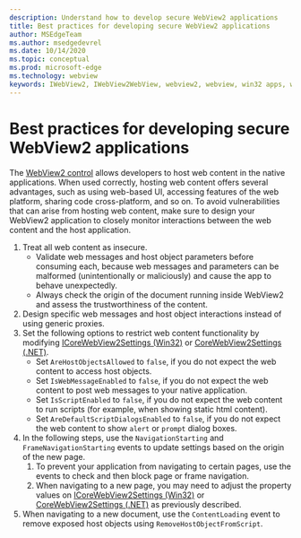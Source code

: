 ```yaml
---
description: Understand how to develop secure WebView2 applications
title: Best practices for developing secure WebView2 applications
author: MSEdgeTeam
ms.author: msedgedevrel
ms.date: 10/14/2020
ms.topic: conceptual
ms.prod: microsoft-edge
ms.technology: webview
keywords: IWebView2, IWebView2WebView, webview2, webview, win32 apps, win32, edge, ICoreWebView2, ICoreWebView2Host, browser control, edge html, security
---
```


# Best practices for developing secure WebView2 applications  

The [WebView2 control][Webview2Main] allows developers to host web content in the native applications. When used correctly, hosting web content offers several advantages, such as using web-based UI, accessing features of the web platform, sharing code cross-platform, and so on.  To avoid vulnerabilities that can arise from hosting web content, make sure to design your WebView2 application to closely monitor interactions between the web content and the host application.  

1.  Treat all web content as insecure.  
    *   Validate web messages and host object parameters before consuming each, because web messages and parameters can be malformed \(unintentionally or maliciously\) and cause the app to behave unexpectedly.
    *   Always check the origin of the document running inside WebView2 and assess the trustworthiness of the content.  
1.  Design specific web messages and host object interactions instead of using generic proxies.  
1.  Set the following options to restrict web content functionality by modifying [ICoreWebView2Settings (Win32)][Webview2ReferenceWin32Icorewebview2settings] or [CoreWebView2Settings (.NET)][Webview2ReferenceDotnetMicrosoftWebWebview2CoreCorewebview2settings].  
    *   Set `AreHostObjectsAllowed` to `false`, if you do not expect the web content to access host objects.  
    *   Set `IsWebMessageEnabled` to `false`, if you do not expect the web content to post web messages to your native application.  
    *   Set `IsScriptEnabled` to `false`, if you do not expect the web content to run scripts \(for example, when showing static html content\).  
    *   Set `AreDefaultScriptDialogsEnabled` to `false`, if you do not expect the web content to show `alert` or `prompt` dialog boxes.  
1.	In the following steps, use the `NavigationStarting` and `FrameNavigationStarting` events to update settings based on the origin of the new page.  
    1.	To prevent your application from navigating to certain pages, use the events to check and then block page or frame navigation.  
    1.	When navigating to a new page, you may need to adjust the property values on [ICoreWebView2Settings (Win32)][Webview2ReferenceWin32Icorewebview2settings] or [CoreWebView2Settings (.NET)][Webview2ReferenceDotnetMicrosoftWebWebview2CoreCorewebview2settings] as previously described.  
1.  When navigating to a new document, use the `ContentLoading` event to remove exposed host objects using `RemoveHostObjectFromScript`.  

<!--## Security

Always check the Source property of the WebView before using `ExecuteScript`, `PostWebMessageAsJson`, `PostWebMessageAsString`, or any other method to send information into the WebView. The WebView may have navigated to another page via the end user interacting with the page or script in the page causing navigation. Similarly, be very careful with `AddScriptToExecuteOnDocumentCreated`. All future `navigations` run the same script and if it provides access to information intended only for a certain origin, any HTML document may have access.

When examining the result of an `ExecuteScript` method call, a `WebMessageReceived` event, always check the Source of the sender, or any other mechanism of receiving information from an HTML document in a WebView validate the URI of the HTML document is what you expect.

When constructing a message to send into a WebView, prefer using `PostWebMessageAsJson` and construct the JSON string parameter using a JSON library. This avoids any potential accidents of encoding information into a JSON string or script and ensure no attacker controlled input can modify the rest of the JSON message or run arbitrary script. -->  

<!-- links -->  

[Webview2Main]: ../index.md "Introduction to Microsoft Edge WebView2 | Microsoft Docs"  

[Webview2ReferenceWin32Icorewebview2settings]: /microsoft-edge/webview2/reference/win32/icorewebview2settings "interface ICoreWebView2Settings | Microsoft Docs"  

[Webview2ReferenceDotnetMicrosoftWebWebview2CoreCorewebview2settings]: /dotnet/api/microsoft.web.webview2.core.corewebview2settings "CoreWebView2Settings Class (Microsoft.Web.WebView2.Core) | Microsoft Docs"  
